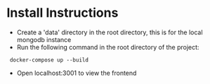 # Install Instructions
- Create a 'data' directory in the root directory, this is for the local mongodb instance
- Run the following command in the root directory of the project:

``` docker-compose up --build```

- Open localhost:3001 to view the frontend

